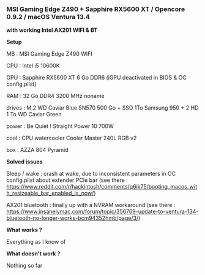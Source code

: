 ### **MSI Gaming Edge Z490 + Sapphire RX5600 XT / Opencore 0.9.2 / macOS Ventura 13.4**
**with working Intel AX201 WIFI & BT**

**Setup**

MB : MSI Gaming Edge Z490 WIFI

CPU : Intel i5 10600K

GPU : Sapphire RX5600 XT 6 Go DDR6 (iGPU deactivated in BIOS & OC config.plist)

RAM : 32 Go DDR4 3200 MHz noname

drives : M.2 WD Caviar Blue SN570 500 Go + SSD 1To Samsung 950 + 2 HD 1 To WD Caviar Green

power : Be Quiet ! Straight Power 10 700W

cool : CPU watercooler Cooler Master 240L RGB v2

box : AZZA 804 Pyramid


**Solved issues**

Sleep / wake : crash at wake, due to inconsistent parameters in OC config.plist about extender PCIe bar
(see there : https://www.reddit.com/r/hackintosh/comments/q6ik75/booting_macos_with_resizeable_bar_enabled_is_now/)

AX201 bluetooth : finally up with a NVRAM workaround (see there : https://www.insanelymac.com/forum/topic/356769-update-to-ventura-134-bluetooth-no-longer-works-bcm94352hmb/page/3/)


**What works ?**

Everything as I know of


**What doesn't work ?**

Nothing so far
